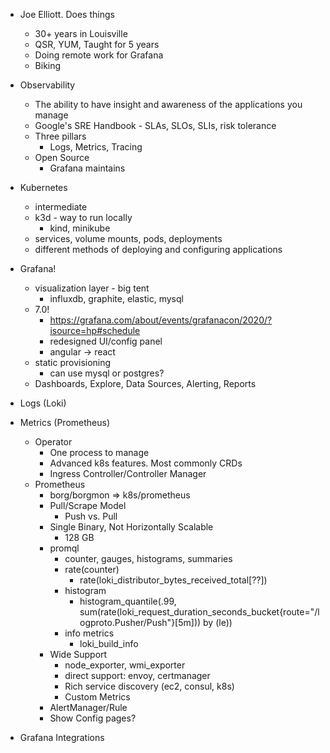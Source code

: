 - Joe Elliott.  Does things
  - 30+ years in Louisville
  - QSR, YUM, Taught for 5 years
  - Doing remote work for Grafana
  - Biking

- Observability
  - The ability to have insight and awareness of the applications you manage
  - Google's SRE Handbook - SLAs, SLOs, SLIs, risk tolerance
  - Three pillars
    - Logs, Metrics, Tracing
  - Open Source 
    - Grafana maintains 

- Kubernetes
  - intermediate
  - k3d - way to run locally
    - kind, minikube
  - services, volume mounts, pods, deployments
  - different methods of deploying and configuring applications

- Grafana!
  - visualization layer - big tent
    - influxdb, graphite, elastic, mysql
  - 7.0!
    - https://grafana.com/about/events/grafanacon/2020/?isource=hp#schedule
    - redesigned UI/config panel
    - angular -> react
  - static provisioning
    - can use mysql or postgres?
  - Dashboards, Explore, Data Sources, Alerting, Reports

- Logs (Loki)

- Metrics (Prometheus)
  - Operator
    - One process to manage
    - Advanced k8s features.  Most commonly CRDs
    - Ingress Controller/Controller Manager
  - Prometheus
    - borg/borgmon => k8s/prometheus
    - Pull/Scrape Model
      - Push vs. Pull
    - Single Binary, Not Horizontally Scalable
      - 128 GB
    - promql
      - counter, gauges, histograms, summaries
      - rate(counter)
        - rate(loki_distributor_bytes_received_total[??])
      - histogram
        - histogram_quantile(.99, sum(rate(loki_request_duration_seconds_bucket{route="/logproto.Pusher/Push"}[5m])) by (le))
      - info metrics
        - loki_build_info
    - Wide Support
      - node_exporter, wmi_exporter
      - direct support: envoy, certmanager
      - Rich service discovery (ec2, consul, k8s)
      - Custom Metrics
    - AlertManager/Rule
    - Show Config pages?

- Grafana Integrations
